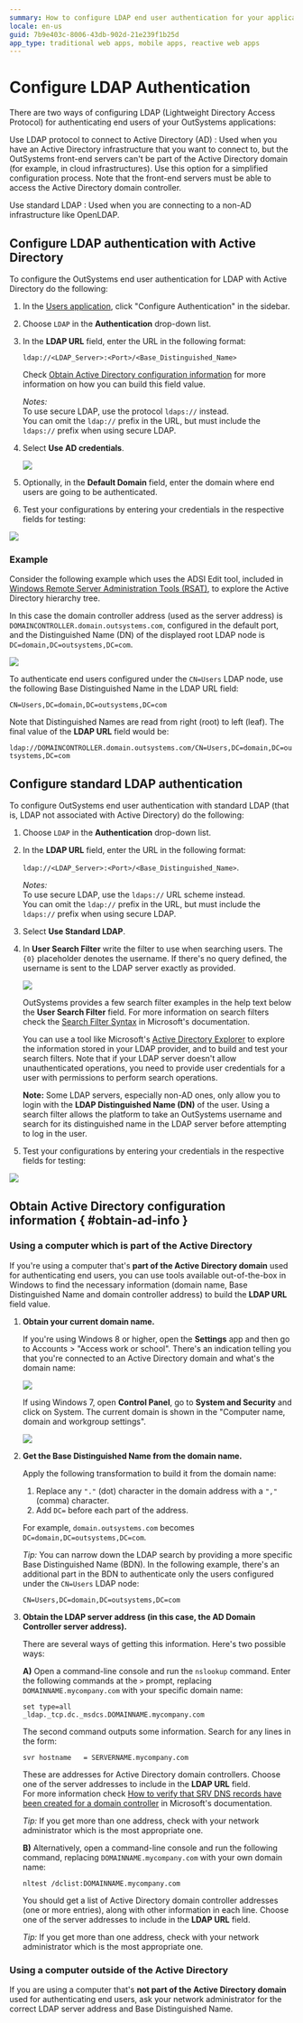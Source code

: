 ```yaml
---
summary: How to configure LDAP end user authentication for your applications (both LDAP with Active Directory and standard LDAP).
locale: en-us
guid: 7b9e403c-8006-43db-902d-21e239f1b25d
app_type: traditional web apps, mobile apps, reactive web apps
---
```


# Configure LDAP Authentication

There are two ways of configuring LDAP (Lightweight Directory Access Protocol) for authenticating end users of your OutSystems applications:

Use LDAP protocol to connect to Active Directory (AD)
:   Used when you have an Active Directory infrastructure that you want to connect to, but the OutSystems front-end servers can't be part of the Active Directory domain (for example, in cloud infrastructures). Use this option for a simplified configuration process. Note that the front-end servers must be able to access the Active Directory domain controller.

Use standard LDAP
:   Used when you are connecting to a non-AD infrastructure like OpenLDAP.

## Configure LDAP authentication with Active Directory

To configure the OutSystems end user authentication for LDAP with Active Directory do the following:

1. In the [Users application](<../accessing-users.md>), click "Configure Authentication" in the sidebar.

1. Choose `LDAP` in the **Authentication** drop-down list.

1. In the **LDAP URL** field, enter the URL in the following format:  

    `ldap://<LDAP_Server>:<Port>/<Base_Distinguished_Name>`

    Check [Obtain Active Directory configuration information](<#obtain-ad-info>) for more information on how you can build this field value.

    _Notes:_  
    To use secure LDAP, use the protocol `ldaps://` instead.  
    You can omit the `ldap://` prefix in the URL, but must include the `ldaps://` prefix when using secure LDAP.

1. Select **Use AD credentials**.

    ![](images/users-auth-ldap-ad.png)

1. Optionally, in the **Default Domain** field, enter the domain where end users are going to be authenticated.

1. Test your configurations by entering your credentials in the respective fields for testing:

![](<images/users-auth-test-configuration.png>)

### Example

Consider the following example which uses the ADSI Edit tool, included in [Windows Remote Server Administration Tools (RSAT)](<https://support.microsoft.com/en-us/help/2693643/remote-server-administration-tools-rsat-for-windows-operating-systems>), to explore the Active Directory hierarchy tree.

In this case the domain controller address (used as the server address) is `DOMAINCONTROLLER.domain.outsystems.com`, configured in the default port, and the Distinguished Name (DN) of the displayed root LDAP node is `DC=domain,DC=outsystems,DC=com`.

![](images/adsi-domaincontroller.png)

To authenticate end users configured under the `CN=Users` LDAP node, use the following Base Distinguished Name in the LDAP URL field:

`CN=Users,DC=domain,DC=outsystems,DC=com`

Note that Distinguished Names are read from right (root) to left (leaf). The final value of the **LDAP URL** field would be:

`ldap://DOMAINCONTROLLER.domain.outsystems.com/CN=Users,DC=domain,DC=outsystems,DC=com`

## Configure standard LDAP authentication

To configure OutSystems end user authentication with standard LDAP (that is, LDAP not associated with Active Directory) do the following:

1. Choose `LDAP` in the **Authentication** drop-down list.

1. In the **LDAP URL** field, enter the URL in the following format:

    `ldap://<LDAP_Server>:<Port>/<Base_Distinguished_Name>`.

    _Notes:_  
    To use secure LDAP, use the `ldaps://` URL scheme instead.  
    You can omit the `ldap://` prefix in the URL, but must include the `ldaps://` prefix when using secure LDAP.

1. Select **Use Standard LDAP**.

1. In **User Search Filter** write the filter to use when searching users. The `{0}` placeholder denotes the username. If there's no query defined, the username is sent to the LDAP server exactly as provided.

    ![](<images/ldap-user-search-filter.png>)

    OutSystems provides a few search filter examples in the help text below the **User Search Filter** field. For more information on search filters check the [Search Filter Syntax](<https://docs.microsoft.com/en-us/windows/desktop/adsi/search-filter-syntax>) in Microsoft's documentation.

    You can use a tool like Microsoft's [Active Directory Explorer](<https://docs.microsoft.com/en-us/sysinternals/downloads/adexplorer>) to explore the information stored in your LDAP provider, and to build and test your search filters. Note that if your LDAP server doesn't allow unauthenticated operations, you need to provide user credentials for a user with permissions to perform search operations.

    **Note:** Some LDAP servers, especially non-AD ones, only allow you to login with the **LDAP Distinguished Name (DN)** of the user. Using a search filter allows the platform to take an OutSystems username and search for its distinguished name in the LDAP server before attempting to log in the user.


1. Test your configurations by entering your credentials in the respective fields for testing:

![](<images/users-auth-test-configuration.png>)

## Obtain Active Directory configuration information { #obtain-ad-info }

### Using a computer which is part of the Active Directory

If you're using a computer that's **part of the Active Directory domain** used for authenticating end users, you can use tools available out-of-the-box in Windows to find the necessary information (domain name, Base Distinguished Name and domain controller address) to build the **LDAP URL** field value.

1. **Obtain your current domain name.**

    If you're using Windows 8 or higher, open the **Settings** app and then go to Accounts > "Access work or school". There's an indication telling you that you're connected to an Active Directory domain and what's the domain name:

    ![](<images/domain-howto-win10.png>)

    If using Windows 7, open **Control Panel**, go to **System and Security** and click on System. The current domain is shown in the "Computer name, domain and workgroup settings".

    ![](<images/domain-howto-win7.png>)

1. **Get the Base Distinguished Name from the domain name.**

    Apply the following transformation to build it from the domain name:

    1. Replace any `"."` (dot) character in the domain address with a `","` (comma) character.  
    1. Add `DC=` before each part of the address.

    For example, `domain.outsystems.com` becomes `DC=domain,DC=outsystems,DC=com`.

    _Tip:_ You can narrow down the LDAP search by providing a more specific Base Distinguished Name (BDN). In the following example, there's an additional part in the BDN to authenticate only the users configured under the `CN=Users` LDAP node:

    `CN=Users,DC=domain,DC=outsystems,DC=com`

1. **Obtain the LDAP server address (in this case, the AD Domain Controller server address).**

    There are several ways of getting this information. Here's two possible ways:

    **A)** Open a command-line console and run the `nslookup` command. Enter the following commands at the `>` prompt, replacing `DOMAINNAME.mycompany.com` with your specific domain name:

    `set type=all`  
    `_ldap._tcp.dc._msdcs.DOMAINNAME.mycompany.com`

    The second command outputs some information. Search for any lines in the form:

    `svr hostname   = SERVERNAME.mycompany.com`

    These are addresses for Active Directory domain controllers. Choose one of the server addresses to include in the **LDAP URL** field.  
    For more information check [How to verify that SRV DNS records have been created for a domain controller](<https://support.microsoft.com/en-us/help/816587/how-to-verify-that-srv-dns-records-have-been-created-for-a-domain-cont>) in Microsoft's documentation.

    _Tip:_ If you get more than one address, check with your network administrator which is the most appropriate one. 

    **B)** Alternatively, open a command-line console and run the following command, replacing `DOMAINNAME.mycompany.com` with your own domain name:

    `nltest /dclist:DOMAINNAME.mycompany.com`

    You should get a list of Active Directory domain controller addresses (one or more entries), along with other information in each line. Choose one of the server addresses to include in the **LDAP URL** field.  

    _Tip:_ If you get more than one address, check with your network administrator which is the most appropriate one.

### Using a computer outside of the Active Directory

If you are using a computer that's **not part of the Active Directory domain** used for authenticating end users, ask your network administrator for the correct LDAP server address and Base Distinguished Name.
